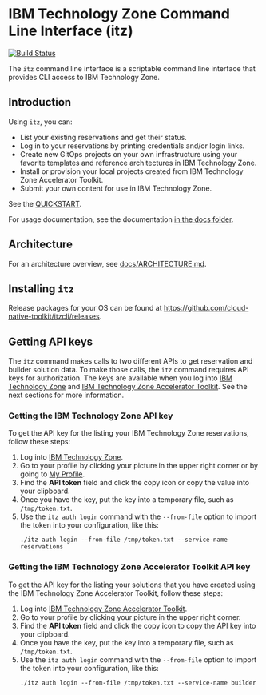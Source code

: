 # IBM Technology Zone Command Line Interface (itz)

[![Build Status](https://travis.ibm.com/skol/itzcli.svg?token=wGYsX6PCXyDddvgpBC56&branch=main)](https://travis.ibm.com/skol/itzcli)

The `itz` command line interface is a scriptable command line interface that provides CLI access to IBM Technology Zone.

## Introduction

Using `itz`, you can:

* List your existing reservations and get their status.
* Log in to your reservations by printing credentials and/or login links.
* Create new GitOps projects on your own infrastructure using your favorite templates and reference architectures in IBM
Technology Zone.
* Install or provision your local projects created from IBM Technology Zone Accelerator Toolkit.
* Submit your own content for use in IBM Technology Zone.

See the [QUICKSTART](QUICKSTART.md).

For usage documentation, see the documentation [in the docs folder](docs/itz.md).

## Architecture

For an architecture overview, see [docs/ARCHITECTURE.md](docs/ARCHITECTURE.md).

## Installing `itz`

Release packages for your OS can be found at https://github.com/cloud-native-toolkit/itzcli/releases.

## Getting API keys

The `itz` command makes calls to two different APIs to get reservation and 
builder solution data. To make those calls, the `itz` command requires API 
keys for authorization. The keys are available when you log into
[IBM Technology Zone](https://techzone.ibm.com/my/profile) 
and [IBM Technology Zone Accelerator Toolkit](https://builder.cloudnativetoolkit.dev/).
See the next sections for more information.

### Getting the IBM Technology Zone API key

To get the API key for the listing your IBM Technology Zone reservations, follow
these steps:

1. Log into [IBM Technology Zone](https://techzone.ibm.com/).
1. Go to your profile by clicking your picture in the upper right corner or by
   going to [My Profile](https://techzone.ibm.com/my/profile).
1. Find the **API token** field and click the copy icon or copy the value into
your clipboard.
1. Once you have the key, put the key into a temporary file, such as `/tmp/token.txt`.
1. Use the `itz auth login` command with the `--from-file` option to import the
token into your configuration, like this:
    ```
    ./itz auth login --from-file /tmp/token.txt --service-name reservations
    ```

### Getting the IBM Technology Zone Accelerator Toolkit API key

To get the API key for the listing your solutions that you have created using
the IBM Technology Zone Accelerator Toolkit, follow these steps:

1. Log into [IBM Technology Zone Accelerator Toolkit](https://builder.cloudnativetoolkit.dev/).
1. Go to your profile by clicking your picture in the upper right corner.
1. Find the **API token** field and click the copy icon to copy the API key into
   your clipboard.
1. Once you have the key, put the key into a temporary file, such as `/tmp/token.txt`.
1. Use the `itz auth login` command with the `--from-file` option to import the
   token into your configuration, like this:
    ```
    ./itz auth login --from-file /tmp/token.txt --service-name builder
    ```